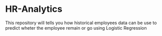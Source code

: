 # HR-Analytics
This repository will tells you how historical employees data can be use to predict wheter the employee remain or go using Logistic Regression

